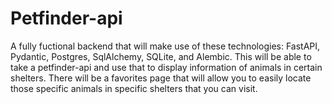 # Petfinder-api
A fully fuctional backend that will make use of these technologies: FastAPI, Pydantic, Postgres, SqlAlchemy, SQLite, and Alembic. This will be able to take a petfinder-api and use that to display information of animals in certain shelters. There will be a favorites page that will allow you to easily locate those specific animals in specific shelters that you can visit.
